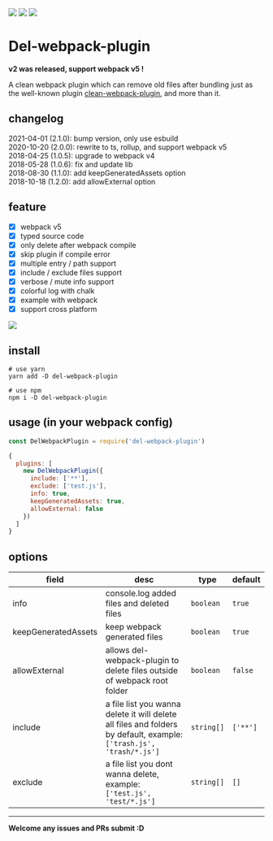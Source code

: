 [![](https://img.shields.io/npm/v/del-webpack-plugin.svg)](https://www.npmjs.com/package/del-webpack-plugin)
[![](https://img.shields.io/npm/dt/del-webpack-plugin.svg)](https://www.npmjs.com/package/del-webpack-plugin)
![](https://img.shields.io/github/license/jackypan1989/del-webpack-plugin.svg)
# Del-webpack-plugin 

**v2 was released, support webpack v5 !** 

A clean webpack plugin which can remove old files after bundling just as the well-known plugin [clean-webpack-plugin](https://github.com/johnagan/clean-webpack-plugin), and more than it.

## changelog
2021-04-01 (2.1.0): bump version, only use esbuild  
2020-10-20 (2.0.0): rewrite to ts, rollup, and support webpack v5  
2018-04-25 (1.0.5): upgrade to webpack v4  
2018-05-28 (1.0.6): fix and update lib  
2018-08-30 (1.1.0): add keepGeneratedAssets option  
2018-10-18 (1.2.0): add allowExternal option  

## feature
- [x] webpack v5
- [x] typed source code
- [x] only delete after webpack compile
- [x] skip plugin if compile error
- [x] multiple entry / path support
- [x] include / exclude files support
- [x] verbose / mute info support
- [x] colorful log with chalk
- [x] example with webpack
- [x] support cross platform

![](https://i.imgur.com/B1UWz2n.png)

## install
```shell
# use yarn
yarn add -D del-webpack-plugin

# use npm
npm i -D del-webpack-plugin
```

## usage (in your webpack config)
```js
const DelWebpackPlugin = require('del-webpack-plugin')

{
  plugins: [
    new DelWebpackPlugin({
      include: ['**'],
      exclude: ['test.js'],
      info: true,
      keepGeneratedAssets: true,
      allowExternal: false
    })
  ]
}
```

## options

| field | desc | type | default |
|---|---|---|---|
| info  | console.log added files and deleted files | ```boolean```  | ```true``` |
| keepGeneratedAssets  | keep webpack generated files | ```boolean```  | ```true``` |
| allowExternal | allows del-webpack-plugin to delete files outside of webpack root folder | ```boolean``` | ```false``` |
| include | a file list you wanna delete it will delete all files and folders by default, example: ```['trash.js', 'trash/*.js']``` | ```string[]``` | ```['**']``` |
| exclude | a file list you dont wanna delete, example: ```['test.js', 'test/*.js']``` | ```string[]``` | ```[]``` |

---

**Welcome any issues and PRs submit :D**
